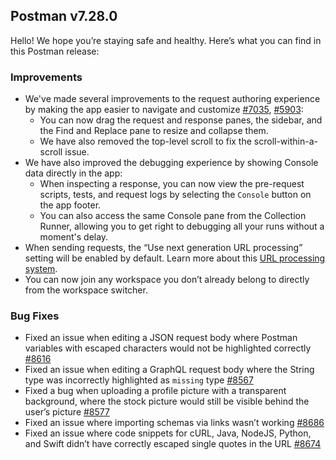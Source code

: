 ## Postman v7.28.0

Hello! We hope you’re staying safe and healthy. Here’s what you can find in this Postman release:

### Improvements

* We've made several improvements to the request authoring experience by making the app easier to navigate and customize
[#7035](https://github.com/postmanlabs/postman-app-support/issues/7035),
[#5903](https://github.com/postmanlabs/postman-app-support/issues/5903):
    * You can now drag the request and response panes, the sidebar, and the Find and Replace pane to resize and collapse them.
    * We have also removed the top-level scroll to fix the scroll-within-a-scroll issue.
* We have also improved the debugging experience by showing Console data directly in the app:
    * When inspecting a response, you can now view the pre-request scripts, tests, and request logs by selecting the `Console` button on the app footer.
    * You can also access the same Console pane from the Collection Runner, allowing you to get right to debugging all your runs without a moment's delay.
* When sending requests, the “Use next generation URL processing” setting will be enabled by default. Learn more about this [URL processing system](https://github.com/postmanlabs/postman-app-support/issues/8154).
* You can now join any workspace you don’t already belong to directly from the workspace switcher.

### Bug Fixes

* Fixed an issue when editing a JSON request body where Postman variables with escaped characters would not be highlighted correctly
[#8616](https://github.com/postmanlabs/postman-app-support/issues/8616)
* Fixed an issue when editing a GraphQL request body where the String type was incorrectly highlighted as `missing` type
[#8567](https://github.com/postmanlabs/postman-app-support/issues/8657)
* Fixed a bug when uploading a profile picture with a transparent background, where the stock picture would still be visible behind the user’s picture
[#8577](https://github.com/postmanlabs/postman-app-support/issues/8577)
* Fixed an issue where importing schemas via links wasn’t working
[#8686](https://github.com/postmanlabs/postman-app-support/issues/8686)
* Fixed an issue where code snippets for cURL, Java, NodeJS, Python, and Swift didn’t have correctly escaped single quotes in the URL
[#8674](https://github.com/postmanlabs/postman-app-support/issues/8674)
